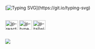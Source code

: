 [![Typing SVG](https://readme-typing-svg.herokuapp.com/?color=227475&size=35&center=true&vCenter=true&width=1000&lines=Hi+there,+my+name+is+João+Pedro+Mattos;I+study+systems+analysis+and+development+at+IFSP-BRA;Be+Welcome!)](https://git.io/typing-svg)

<div style="display: inline_block"><br>
  <img align="center" alt="jp-react" height="30" width="40" src="https://cdn.jsdelivr.net/gh/devicons/devicon/icons/react/react-original.svg">
  <img align="center" alt="jp-typescript" height="30" width="40" src="https://cdn.jsdelivr.net/gh/devicons/devicon/icons/typescript/typescript-original.svg">
  <img align="center" alt="jp-tailwind" height="30" width="40" src="https://cdn.jsdelivr.net/gh/devicons/devicon/icons/tailwindcss/tailwindcss-plain.svg">
</div>

  ##

<div style="align: center"> 
  <a href = "mailto:jpmrc49.com"><img src="https://img.shields.io/badge/-Gmail-%23333?style=for-the-badge&logo=gmail&logoColor=white" target="_blank"></a>
</div>

